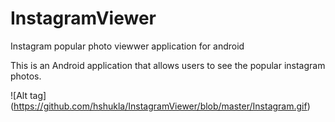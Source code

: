 # InstagramViewer

Instagram popular photo viewwer application for android

This is an Android application that allows users to see the popular instagram photos.

![Alt tag] (https://github.com/hshukla/InstagramViewer/blob/master/Instagram.gif)

